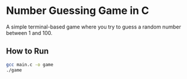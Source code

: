 # Number Guessing Game in C

A simple terminal-based game where you try to guess a random number between 1 and 100.

## How to Run
```bash
gcc main.c -o game
./game
